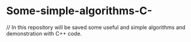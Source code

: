 # Some-simple-algorithms-C-

// In this repository will be saved some useful and simple algorithms and demonstration with C++ code.
